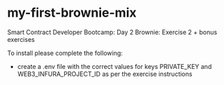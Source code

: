 # my-first-brownie-mix
 Smart Contract Developer Bootcamp: Day 2 Brownie: Exercise 2 + bonus exercises

To install please complete the following:

- create a .env file with the correct values for keys PRIVATE_KEY and WEB3_INFURA_PROJECT_ID as per the exercise instructions



